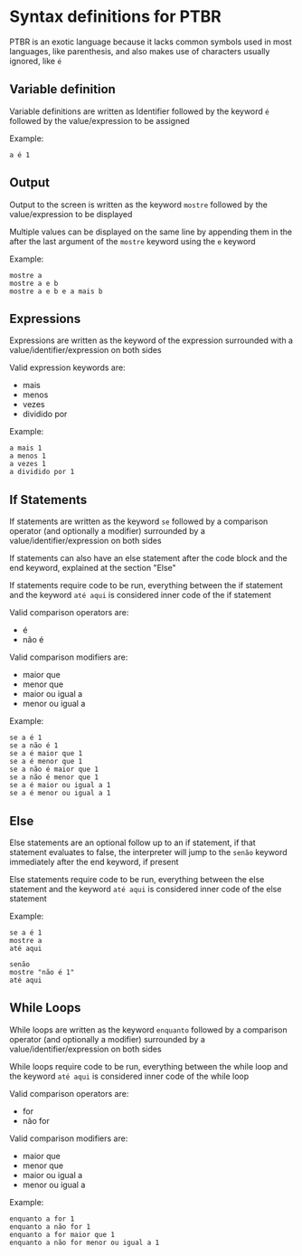 # Syntax definitions for PTBR

PTBR is an exotic language because it lacks common symbols used in most languages, like parenthesis, and also makes use of characters usually ignored, like `é`

## Variable definition

Variable definitions are written as Identifier followed by the keyword `é` followed by the value/expression to be assigned

Example:
```
a é 1
```

## Output

Output to the screen is written as the keyword `mostre` followed by the value/expression to be displayed

Multiple values can be displayed on the same line by appending them in the after the last argument of the `mostre` keyword using the `e` keyword

Example:
```
mostre a
mostre a e b
mostre a e b e a mais b
```

## Expressions

Expressions are written as the keyword of the expression surrounded with a value/identifier/expression on both sides

Valid expression keywords are:
- mais
- menos
- vezes
- dividido por

Example:
```
a mais 1
a menos 1
a vezes 1
a dividido por 1
```

## If Statements

If statements are written as the keyword `se` followed by a comparison operator (and optionally a modifier) surrounded by a value/identifier/expression on both sides

If statements can also have an else statement after the code block and the end keyword, explained at the section "Else"

If statements require code to be run, everything between the if statement and the keyword `até aqui` is considered inner code of the if statement

Valid comparison operators are:
- é
- não é

Valid comparison modifiers are:
- maior que
- menor que
- maior ou igual a
- menor ou igual a

Example:
```
se a é 1
se a não é 1
se a é maior que 1
se a é menor que 1
se a não é maior que 1
se a não é menor que 1
se a é maior ou igual a 1
se a é menor ou igual a 1
```

## Else

Else statements are an optional follow up to an if statement, if that statement evaluates to false, the interpreter will jump to the `senão` keyword immediately after the end keyword, if present

Else statements require code to be run, everything between the else statement and the keyword `até aqui` is considered inner code of the else statement

Example:
```
se a é 1
mostre a
até aqui

senão
mostre "não é 1"
até aqui
```

## While Loops

While loops are written as the keyword `enquanto` followed by a comparison operator (and optionally a modifier) surrounded by a value/identifier/expression on both sides

While loops require code to be run, everything between the while loop and the keyword `até aqui` is considered inner code of the while loop

Valid comparison operators are:
- for
- não for

Valid comparison modifiers are:
- maior que
- menor que
- maior ou igual a
- menor ou igual a

Example:
```
enquanto a for 1
enquanto a não for 1
enquanto a for maior que 1
enquanto a não for menor ou igual a 1
```
